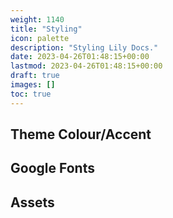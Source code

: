 ```yaml
---
weight: 1140
title: "Styling"
icon: palette
description: "Styling Lily Docs."
date: 2023-04-26T01:48:15+00:00
lastmod: 2023-04-26T01:48:15+00:00
draft: true
images: []
toc: true
---
```


## Theme Colour/Accent

## Google Fonts

## Assets
